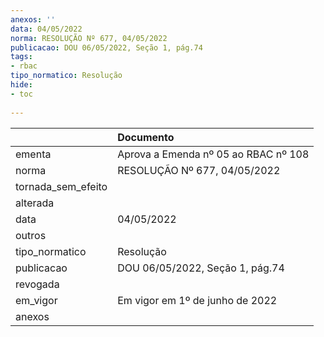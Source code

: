 ```yaml
---
anexos: ''
data: 04/05/2022
norma: RESOLUÇÃO Nº 677, 04/05/2022
publicacao: DOU 06/05/2022, Seção 1, pág.74
tags:
- rbac
tipo_normatico: Resolução
hide: 
- toc 
 
---
```


|                    | Documento                            |
|:-------------------|:-------------------------------------|
| ementa             | Aprova a Emenda nº 05 ao RBAC nº 108 |
| norma              | RESOLUÇÃO Nº 677, 04/05/2022         |
| tornada_sem_efeito |                                      |
| alterada           |                                      |
| data               | 04/05/2022                           |
| outros             |                                      |
| tipo_normatico     | Resolução                            |
| publicacao         | DOU 06/05/2022, Seção 1, pág.74      |
| revogada           |                                      |
| em_vigor           | Em vigor em 1º de junho de 2022      |
| anexos             |                                      |